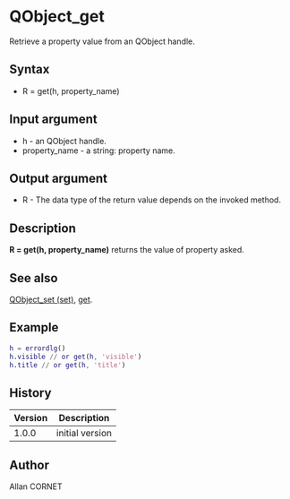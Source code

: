 

# QObject_get

Retrieve a property value from an QObject handle.

## Syntax

- R = get(h, property_name)

## Input argument

 - h - an QObject handle.
 - property_name - a string: property name.

## Output argument

 - R - The data type of the return value depends on the invoked method.

## Description


  <p><b>R = get(h, property_name)</b> returns the value of property asked.</p>


## See also

[QObject_set (set)](QObject_set.md), [get](../handle/get.md).
## Example

```matlab
h = errordlg()
h.visible // or get(h, 'visible')
h.title // or get(h, 'title')
```

## History

|Version|Description|
|------|------|
|1.0.0|initial version|


## Author

Allan CORNET




